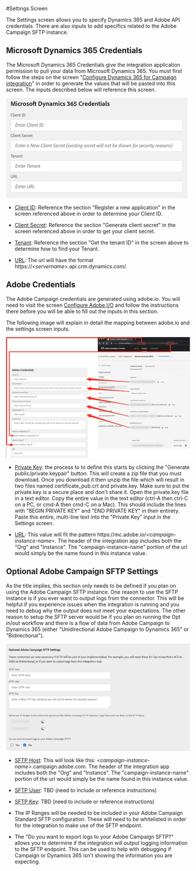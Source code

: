 #Settings Screen

The Settings screen allows you to specify Dynamics 365 and Adobe API credentials.   There are also inputs to add specifics related to the Adobe Campaign SFTP instance.

## Microsoft Dynamics 365 Credentials

The Microsoft Dynamics 365 Credentials give the integration application permission to pull your data from Microsoft Dynamics 365.  You must first follow the steps on the screen 
"[Configure Dynamics 365 for Campaign integration](integrating/using/d365-acs-configure-d365.md)" 
in order to generate the values that will be pasted into this screen.   The inputs described below will reference this screen.

![](assets/d365-to-acs-ui-page-workflows-settings-d365.png)

* <u>Client ID</u>: Reference the section "Register a new application" in the screen referenced above in order to 
   determine your Client ID.  

* <u>Client Secret</u>: Reference the section "Generate client secret" in the screen referenced above in order to get 
   your client secret.
   
* <u>Tenant</u>: Reference the section "Get the tenant ID" in the screen above to determine how to find your Tenant.

* <u>URL</u>: The url will have the format https://<i>&lt;servername&gt;</i>.api.crm.dynamics.com/.   


## Adobe Credentials

The Adobe Campaign credentials are generated using adobe.io.  You will need to visit the screen [Configure Adobe I/O](integrating/using/d365-acs-configure-adobe-io.md) and follow the instructions there before you will be able to fill out the inputs in this section.

The following image will explain in detail the mapping between adobe.io and the settings screen inputs.
 
![](assets/d365-to-acs-ui-page-workflows-settings-adobeio.png)

* <u>Private Key</u>: the process to to define this starts by clicking the "Generate public/private keypair" button.   This will create a zip file that you must download.   Once you download it then unzip the file which will result in two files named certificate_pub.crt and private.key.   Make sure to put the private.key is a secure place and don't share it. Open the private.key file in a text editor.  Copy the entire value in the text editor (ctrl-A then ctrl-C on a PC, or  cmd-A then cmd-C on a Mac).   This should include the lines with "BEGIN PRIVATE KEY" and "END PRIVATE KEY" in their entirety.   Paste this entire, multi-line text into the "Private Key" input in the Settings screen.

* <u>URL</u>: This value will fit the pattern https\://mc.adobe.io/<i>&lt;campaign-instance-name&gt;</i>.   The header of the integration app includes both the "Org" and "Instance".   The "campaign-instance-name" portion of the url would simply be the name found in this instance value.
  

## Optional Adobe Campaign SFTP Settings

As the title implies, this section only needs to be defined if you plan on using the Adobe Campaign SFTP instance.  One reason to use the SFTP instance is if you ever want to output logs from the connector.  This will be helpful if you experience issues when the integration is running and you need to debug why the output does not meet your  expectations.   The other reason to setup the SFTP server would be if you plan on running the Opt in/out workflow and there is a flow of data from Adobe Campaign to Dynamics 365 (either "Unidirectional Adobe Campaign to Dynamics 365" or "Bidirectional").

![](assets/d365-to-acs-ui-page-workflows-settings-sftp.png)

* <u>SFTP Host</u>: This will look like this:  <i>&lt;campaign-instance-name&gt;</i>.campaign.adobe.com.   The header of the integration app includes both the "Org" and "Instance".   The "campaign-instance-name" portion of the url would simply be the name found in this instance value.
  
* <u>SFTP User</u>: TBD (need to include or reference instructions)

* <u>SFTP Key</u>: TBD (need to include or reference instructions)

* The IP Ranges will be needed to be included in your Adobe Campaign Standard SFTP configuration.   These will need to be whitelisted in order for the integration to make use of the SFTP endpoint.  

* The "Do you want to export logs to your Adobe Campaign SFTP?" allows you to determine if the integration will output logging information to the SFTP endpoint.   This can be used to help with debugging if Campaign or Dynamics 365 isn't showing the information you are expecting.
